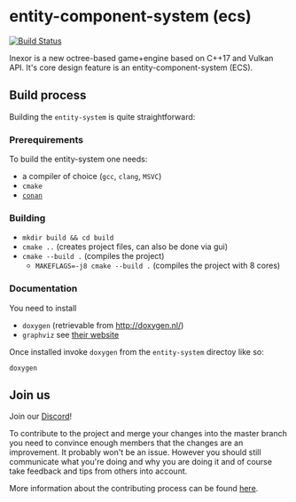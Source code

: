 # entity-component-system (ecs)
[![Build Status](https://travis-ci.org/inexorgame/entity-system.svg?branch=master)](https://travis-ci.org/inexorgame/entity-system)

Inexor is a new octree-based game+engine based on C++17 and Vulkan API. It's core design feature is an entity-component-system (ECS).

## Build process

Building the `entity-system` is quite straightforward:

### Prerequirements

To build the entity-system one needs:

- a compiler of choice (`gcc`, `clang`, `MSVC`)
- `cmake`
- [`conan`](https://conan.io)

### Building

- `mkdir build && cd build`
- `cmake ..` (creates project files, can also be done via gui)
- `cmake --build .` (compiles the project)
    - `MAKEFLAGS=-j8 cmake --build .` (compiles the project with 8 cores)

### Documentation

You need to install
- `doxygen`  (retrievable from http://doxygen.nl/)
- `graphviz` see [their website](https://www.graphviz.org/)

Once installed invoke `doxygen` from the `entity-system` directoy like so:

`doxygen`

## Join us

Join our [Discord](https://discord.gg/acUW8k7.)! 

To contribute to the project and merge your changes into the master branch you need to convince enough members that the changes are an improvement.
It probably won't be an issue. However you should still communicate what you're doing and why you are doing it and of course take feedback and tips from others into account.

More information about the contributing process can be found [here](https://github.com/inexorgame/inexor-core/wiki/How-To-Contribute-Code).
